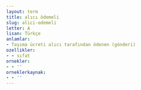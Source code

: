 ```yaml
---
layout: term
title: alıcı ödemeli
slug: alici-odemeli
letter: A
lisan: Türkçe
anlamlar:
- Taşıma ücreti alıcı tarafından ödenen (gönderi)
ozellikler:
- - sıfat
ornekler:
- - ''
orneklerkaynak:
- - ''
---
```

